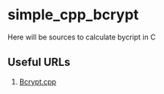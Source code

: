 # simple_cpp_bcrypt
Here will be sources to calculate bycript in C   
  
  
## Useful URLs  
 1. [Bcrypt.cpp](https://github.com/hilch/Bcrypt.cpp)  
